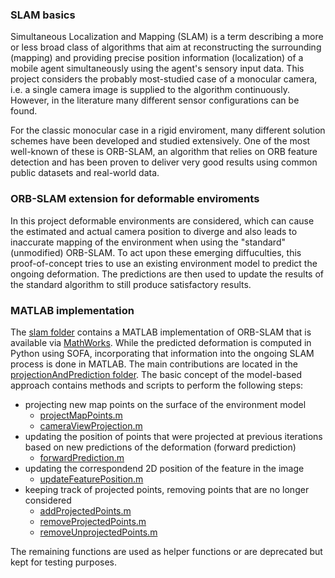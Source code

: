 ### SLAM basics

Simultaneous Localization and Mapping (SLAM) is a term describing a more or less broad class of algorithms that aim at reconstructing the surrounding (mapping) and providing precise position information (localization) of a mobile agent simultaneously using the agent's sensory input data.
This project considers the probably most-studied case of a monocular camera, i.e. a single camera image is supplied to the algorithm continuously.
However, in the literature many different sensor configurations can be found.

For the classic monocular case in a rigid enviroment, many different solution schemes have been developed and studied extensively.
One of the most well-known of these is ORB-SLAM, an algorithm that relies on ORB feature detection and has been proven to deliver very good results using common public datasets and real-world data.

### ORB-SLAM extension for deformable enviroments

In this project deformable environments are considered, which can cause the estimated and actual camera position to diverge and also leads to inaccurate mapping of the environment when using the "standard" (unmodified) ORB-SLAM.
To act upon these emerging diffuculties, this proof-of-concept tries to use an existing environment model to predict the ongoing deformation.
The predictions are then used to update the results of the standard algorithm to still produce satisfactory results.

### MATLAB implementation

The [slam folder](../src/slam) contains a MATLAB implementation of ORB-SLAM that is available via [MathWorks](https://de.mathworks.com/help/vision/ug/monocular-visual-simultaneous-localization-and-mapping.html).
While the predicted deformation is computed in Python using SOFA, incorporating that information into the ongoing SLAM process is done in MATLAB.
The main contributions are located in the [projectionAndPrediction folder](../src/slam/projectionAndPrediction).
The basic concept of the model-based approach contains methods and scripts to perform the following steps:

* projecting new map points on the surface of the environment model
    * [projectMapPoints.m](../src/slam/projectionAndPrediction/projectMapPoints.m)
    * [cameraViewProjection.m](../src/slam/projectionAndPrediction/cameraViewProjection.m)
* updating the position of points that were projected at previous iterations based on new predictions of the deformation (forward prediction)
    * [forwardPrediction.m](../src/slam/projectionAndPrediction/forwardPrediction.m)
* updating the correspondend 2D position of the feature in the image
    * [updateFeaturePosition.m](../src/slam/projectionAndPrediction/updateFeaturePosition.m)
* keeping track of projected points, removing points that are no longer considered
    * [addProjectedPoints.m](../src/slam/projectionAndPrediction/addProjectedPoints.m)
    * [removeProjectedPoints.m](../src/slam/projectionAndPrediction/removeProjectedPoints.m)
    * [removeUnprojectedPoints.m](../src/slam/projectionAndPrediction/removeUnprojectedPoints.m)

The remaining functions are used as helper functions or are deprecated but kept for testing purposes.